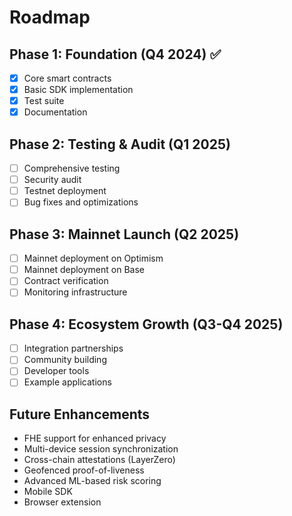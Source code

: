 # Roadmap

## Phase 1: Foundation (Q4 2024) ✅
- [x] Core smart contracts
- [x] Basic SDK implementation
- [x] Test suite
- [x] Documentation

## Phase 2: Testing & Audit (Q1 2025)
- [ ] Comprehensive testing
- [ ] Security audit
- [ ] Testnet deployment
- [ ] Bug fixes and optimizations

## Phase 3: Mainnet Launch (Q2 2025)
- [ ] Mainnet deployment on Optimism
- [ ] Mainnet deployment on Base
- [ ] Contract verification
- [ ] Monitoring infrastructure

## Phase 4: Ecosystem Growth (Q3-Q4 2025)
- [ ] Integration partnerships
- [ ] Community building
- [ ] Developer tools
- [ ] Example applications

## Future Enhancements
- FHE support for enhanced privacy
- Multi-device session synchronization
- Cross-chain attestations (LayerZero)
- Geofenced proof-of-liveness
- Advanced ML-based risk scoring
- Mobile SDK
- Browser extension

